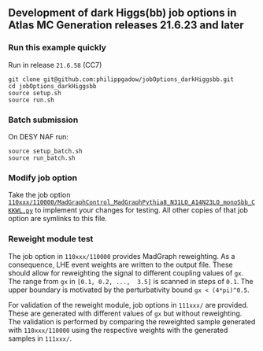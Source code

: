 ## Development of dark Higgs(bb) job options in Atlas MC Generation releases 21.6.23 and later


### Run this example quickly
Run in release `21.6.58` (CC7)

```
git clone git@github.com:philippgadow/jobOptions_darkHiggsbb.git
cd jobOptions_darkHiggsbb
source setup.sh
source run.sh
```


### Batch submission
On DESY NAF run:

```
source setup_batch.sh
source run_batch.sh
```

### Modify job option

Take the job option [`110xxx/110000/MadGraphControl_MadGraphPythia8_N31LO_A14N23LO_monoSbb_CKKWL.py`](https://github.com/philippgadow/jobOptions_darkHiggsbb/blob/master/110xxx/110000/MadGraphControl_MadGraphPythia8_N31LO_A14N23LO_monoSbb_CKKWL.py) to implement your changes for testing.
All other copies of that job option are symlinks to this file.


### Reweight module test

The job option in `110xxx/110000` provides MadGraph reweighting. As a consequence, LHE event weights are written to the output file. These should allow for reweighting the signal to different coupling values of `gx`.
The range from `gx` in `[0.1, 0.2, ...,  3.5]` is scanned in steps of `0.1`. The upper boundary is motivated by the perturbativity bound `gx < (4*pi)^0.5`.

For validation of the reweight module, job options in `111xxx/` are provided. These are generated with different values of `gx` but without reweighting.
The validation is performed by comparing the reweighted sample generated with `110xxx/110000` using the respective weights with the generated samples in `111xxx/`.

